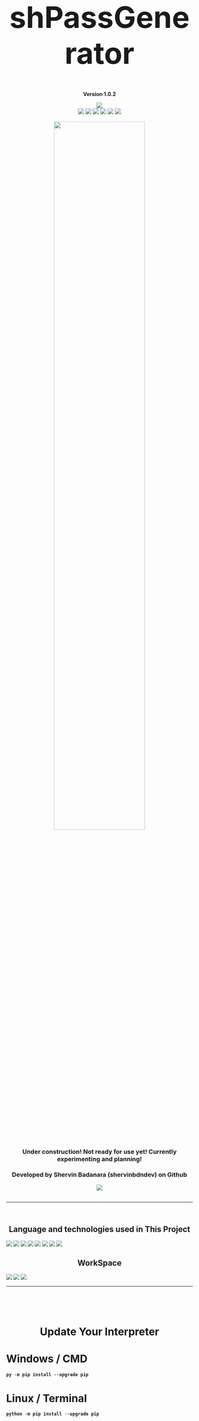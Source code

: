 <h1 align='center' style="font-size:5rem"><b>shPassGenerator</b></h1>
<p align='center'><b>Version 1.0.2</b></p>
<div align="center">
    <div align="center">
        <img src="https://img.shields.io/github/license/shervinbdndev/shPassGenerator.svg"></img>
    </div>
    <img src="https://img.shields.io/github/forks/shervinbdndev/shPassGenerator.svg"></img>
    <img src="https://img.shields.io/github/stars/shervinbdndev/shPassGenerator.svg"></img>
    <img src="https://img.shields.io/github/watchers/shervinbdndev/shPassGenerator.svg"></img>
    <img src="https://img.shields.io/github/issues-pr/shervinbdndev/shPassGenerator.svg"></img>
    <img src="https://img.shields.io/github/issues-pr-closed/shervinbdndev/shPassGenerator.svg"></img>
    <img src="https://img.shields.io/github/downloads/shervinbdndev/shPassGenerator/total.svg"></img>
</div>
<br>
<div align="center">
    <img style="display:block;margin-left:auto;margin-right:auto;width:70%;" src="https://github-readme-stats.vercel.app/api/pin/?username=shervinbdndev&repo=shPassGenerator&theme=dracula"></img>
</div>
<br>
<h3 align='center'>Under construction! Not ready for use yet! Currently experimenting and planning!</h3>
<h3 align='center'>Developed by Shervin Badanara (shervinbdndev) on Github</h3>
<div align="center">
    <img src="https://forthebadge.com/images/badges/made-with-python.svg"></img>
</div>
<br>
<hr>
<br>
<h2 align='center'><b>Language and technologies used in This Project</h2>
<img src="https://img.shields.io/badge/Python-14354C?style=for-the-badge&logo=python&logoColor=white"></img>
<img src="https://img.shields.io/badge/Google_chrome-4285F4?style=for-the-badge&logo=Google-chrome&logoColor=white"></img>
<img src="https://img.shields.io/badge/Visual_Studio_Code-0078D4?style=for-the-badge&logo=visual%20studio%20code&logoColor=white"></img>
<img src="https://img.shields.io/badge/Linux-FCC624?style=for-the-badge&logo=linux&logoColor=black"></img>
<img src="https://img.shields.io/badge/Ubuntu-E95420?style=for-the-badge&logo=ubuntu&logoColor=white"></img>
<img src="https://img.shields.io/badge/GitHub-100000?style=for-the-badge&logo=github&logoColor=white"></img>
<img src="https://img.shields.io/badge/Stack_Overflow-FE7A16?style=for-the-badge&logo=stack-overflow&logoColor=white"></img>
<img src="https://img.shields.io/badge/Reddit-FF4500?style=for-the-badge&logo=reddit&logoColor=white"></img>

<br>
<h2 align='center'><b>WorkSpace</h2>
<img src="https://img.shields.io/badge/Intel-Core_i5_10700K-0071C5?style=for-the-badge&logo=intel&logoColor=white"></img>
<img src="https://img.shields.io/badge/NVIDIA-RTX2060 OC-76B900?style=for-the-badge&logo=nvidia&logoColor=white"></img>
<img src="https://img.shields.io/badge/Windows11-0078D6?style=for-the-badge&logo=windows&logoColor=white"></img>


<hr>

<br><br><br>
<h1 align='center'><b>Update Your Interpreter</b></h1>

# Windows / CMD

```python
py -m pip install --upgrade pip
```

# Linux / Terminal

```python
python -m pip install --upgrade pip
```
<br>

<hr>
<br><br><br>
<h1 align='center'><b>Installation</b></h1>
 
# Windows / CMD , Linux / Terminal
```python
pip install shPassGenerator
```
<h2 align='left'>or</h2>

```python
py -m pip install shPassGenerator
```

<br><br><br>
<h1 align='center'><b>Update Library</b></h1>
 
# Windows / CMD , Linux / Terminal
```python
pip install -U shPassGenerator
```

<h2 align='left'>or</h2>

```python
py -m pip install --upgrade shPassGenerator
```

<br>

<hr>
<br><br><br>
<h1 align='center'><b>Usage</b></h1>

<b>Generate a 50 Characters Password</b>

```python
from shPassGenerator import (GeneratePass , Version)


print(f"This Password is Strong : {GeneratePass(length=16)}")
print(f"This Password is Strong too : {GeneratePass(length=50)}")
```
<b>Output</b>

```python
This Password is Strong : vS=u0co2emJ0<Qqz
This Password is Strong too : BAYq'9JqvH}WRFOQdEVmB3gLp)HCIekFPp&R:@iDfot,\^r<6n
```

<hr>
<h1 align='center'>Enjoy :)</h1>

<br>
<h3><b>Package Uploaded in PYPI :<a href="https://pypi.org/project/shPassGenerator/">Here</a></b></h3>